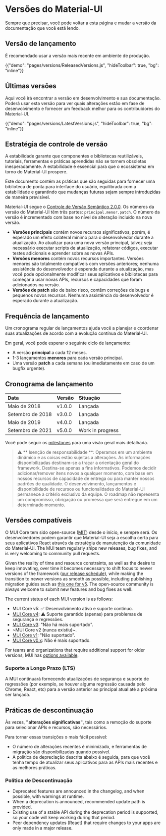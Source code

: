 # Versões do Material-UI

<p class="description">Sempre que precisar, você pode voltar a esta página e mudar a versão da documentação que você está lendo.</p>

## Versão de lançamento

É recomendado usar a versão mais recente em ambiente de produção.

{{"demo": "pages/versions/ReleasedVersions.js", "hideToolbar": true, "bg": "inline"}}

## Últimas versões

Aqui você irá encontrar a versão em desenvolvimento e sua documentação. Poderá usar esta versão para ver quais alterações estão em fase de desenvolvimento e fornecer um feedback melhor para os contribuidores do Material-UI.

{{"demo": "pages/versions/LatestVersions.js", "hideToolbar": true, "bg": "inline"}}

## Estratégia de controle de versão

A estabilidade garante que componentes e bibliotecas reutilizáveis, tutoriais, ferramentas e práticas aprendidas não se tornem obsoletas inesperadamente. A estabilidade é essencial para que o ecossistema em torno do Material-UI prospere.

Este documento contém as práticas que são seguidas para fornecer uma biblioteca de ponta para interface do usuário, equilibrada com a estabilidade e garantindo que mudanças futuras sejam sempre introduzidas de maneira previsível.

Material-UI segue o [Controle de Versão Semântico 2.0.0](https://semver.org/). Os números da versão do Material-UI têm três partes: `principal.menor.patch`. O número da versão é incrementado com base no nível de alteração incluído na nova versão.

- **Versões principais** contém novos recursos significativos, porém, é esperado um efeito colateral mínimo para o desenvolvedor durante a atualização. Ao atualizar para uma nova versão principal, talvez seja necessário executar scripts de atualização, refatorar códigos, executar testes adicionais e aprender sobre as novas APIs.
- **Versões menores** contém novos recursos importantes. Versões menores são totalmente compatíveis com versões anteriores; nenhuma assistência do desenvolvedor é esperada durante a atualização, mas você pode opcionalmente modificar seus aplicativos e bibliotecas para começar a usar novas APIs, recursos e capacidades que foram adicionados na versão.
- **Versões de patch** são de baixo risco, contêm correções de bugs e pequenos novos recursos. Nenhuma assistência do desenvolvedor é esperado durante a atualização.

## Frequência de lançamento

Um cronograma regular de lançamentos ajuda você a planejar e coordenar suas atualizações de acordo com a evolução contínua do Material-UI.

Em geral, você pode esperar o seguinte ciclo de lançamento:

- A versão **principal** a cada 12 meses.
- 1-3 lançamentos **menores** para cada versão principal.
- Uma versão **patch** a cada semana (ou imediatamente em caso de um bugfix urgente).

## Cronograma de lançamento

| Data             | Versão | Situação         |
|:---------------- |:------ |:---------------- |
| Maio de 2018     | v1.0.0 | Lançada          |
| Setembro de 2018 | v3.0.0 | Lançada          |
| Maio de 2019     | v4.0.0 | Lançada          |
| Setembro de 2021 | v5.0.0 | Work in progress |

Você pode seguir os [milestones](https://github.com/mui/material-ui/milestones) para uma visão geral mais detalhada.

> ⚠️ ** Isenção de responsabilidade **: Operamos em um ambiente dinâmico e as coisas estão sujeitas a alterações. As informações disponibilizadas destinam-se a traçar a orientação geral do framework. Destina-se apenas a fins informativos. Podemos decidir adicionar/remover itens novos a qualquer momento, com base em nossos recursos de capacidade de entrega ou para manter nossos padrões de qualidade. O desenvolvimento, lançamentos e disponibilidade de recursos ou funcionalidades do Material-UI permanece a critério exclusivo da equipe. O roadmap não representa um compromisso, obrigação ou promessa que será entregue em um determinado momento.

## Versões compatíveis

O MUI Core tem sido open-source ([MIT](https://tldrlegal.com/license/mit-license)) desde o início, e sempre será. Os desenvolvedores podem garantir que Material-UI seja a escolha certa para seus aplicativos React através da estratégia de manutenção da comunidade do Material-UI. The MUI team regularly ships new releases, bug fixes, and is very welcoming to community pull requests.

Given the reality of time and resource constraints, as well as the desire to keep innovating, over time it becomes necessary to shift focus to newer versions of the framework ([our release schedule](#release-frequency)), while making the transition to newer versions as smooth as possible, including publishing migration guides such as [this one for v5](/material-ui/guides/migration-v4/). The open-source community is always welcome to submit new features and bug fixes as well.

The current status of each MUI version is as follows:

- MUI Core v5: ✅ Desenvolvimento ativo e suporte contínuo.
- [MUI Core v4](https://v4.mui.com/): ⚠️ Suporte garantido (apenas) para problemas de segurança e regressões.
- [MUI Core v3](https://v3.mui.com/): "Não há mais suportado".
- ~MUI Core v2 (nunca existiu)~.
- [MUI Core v1](https://v1.mui.com/): "Não suportado".
- [MUI Core v0.x](https://v0.mui.com/#/): Não é mais suportado.

For teams and organizations that require additional support for older versions, MUI has [options available](/material-ui/getting-started/support/#professional-support-premium).

### Suporte a Longo Prazo (LTS)

A MUI continuará fornecendo atualizações de segurança e suporte de regressões (por exemplo, se houver alguma regressão causada pelo Chrome, React, etc) para a versão anterior ao principal atual até a próxima ser lançada.

## Práticas de descontinuação

Às vezes, **"alterações significativas"**, tais como a remoção do suporte para selecionar APIs e recursos, são necessários.

Para tornar essas transições o mais fácil possível:

- O número de alterações recentes é minimizado, e ferramentas de migração são disponibilizadas quando possível.
- A política de depreciação descrita abaixo é seguida, para que você tenha tempo de atualizar seus aplicativos para as APIs mais recentes e as melhores práticas.

### Política de Descontinuação

- Deprecated features are announced in the changelog, and when possible, with warnings at runtime.
- When a deprecation is announced, recommended update path is provided.
- Existing use of a stable API during the deprecation period is supported, so your code will keep working during that period.
- Peer dependency updates (React) that require changes to your apps are only made in a major release.
